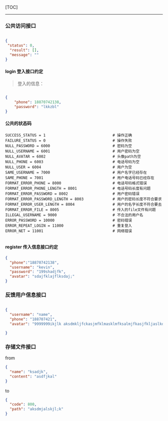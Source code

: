 [TOC]

----


### 公共访问接口
```json

{
 "status": 0,
  "result": [],
  "message": ""
}
```

#### login 登入接口约定
>登入的信息：
```json

{
    "phone": 18870742138,
    "password": "lkkzbl"
}
```



#### 公共的状态码

```
SUCCESS_STATUS = 1								# 操作正确
FAILURE_STATUS = 0								# 操作失败
NULL_PASSWORD = 6000							# 密码为空
NULL_USERNAME = 6001							# 用户密码为空
NULL_AVATAR = 6002								# 头像path为空
NULL_PHONE = 6003								# 电话号码为空
NULL_USER = 6004								# 用户为空
SAME_USERNAME = 7000							# 用户名字已经存在
SAME_PHONE = 7001								# 用户电话号码已经存在
FORMAT_ERROR_PHONE = 8000						# 电话号码格式错误
FORMAT_ERROR_PHONE_LENGTH = 8001				# 电话号码长度有问题
FORMAT_ERROR_PASSWORD = 8002					# 用户密码错误
FORMAT_ERROR_PASSWORD_LENGTH = 8003				# 用户的密码长度不符合要求
FORMAT_ERROR_USER_LENGTH = 8004					# 用户的名字长度不符合要去
FORMAT_ERROR_FILE = 8005						# 传入的file文件有问题
ILLEGAL_USERNAME = 9000							# 不合法的用户名
ERROR_PASSWORD = 10000							# 密码错误
ERROR_REPEAT_LOGIN = 11000						# 重复登入
ERROR_NET = 11001								# 网络错误


```



#### register 传入信息接口约定

```json
{
  "phone":"18870742138",
  "username": "kevin",
  "password": "199shadjfk",
  "avatar": "sdajfklajflksdaj;"
}
```


### 反馈用户信息接口
````json

{
  "username": "name",
  "phone": "188707421",
  "avatar": "9999999ikjlk aksdmkljfckasjmfklmasklmfksalmjfkasjfkljaslkdfjklsajfkljaskldjfklsa"

}
````

### 存储文件接口

from
```json
{
  "name": "ksadjk",
  "content": "asdfjkal"
}
```

to
```json
{
  "code": 800,
  "path": "aksdmjalskjl;k"
}
```
